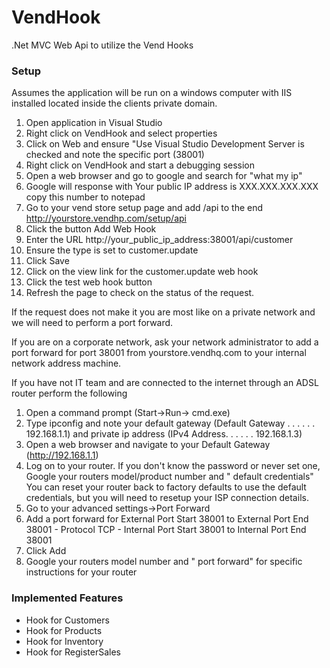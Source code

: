 VendHook
===========

.Net MVC Web Api to utilize the Vend Hooks


### Setup 

Assumes the application will be run on a windows computer with IIS installed located inside the clients private domain.

1. Open application in Visual Studio
2. Right click on VendHook and select properties
3. Click on Web and ensure "Use Visual Studio Development Server is checked and note the specific port (38001)
4. Right click on VendHook and start a debugging session
5. Open a web browser and go to google and search for "what my ip"
6. Google will response with Your public IP address is XXX.XXX.XXX.XXX copy this number to notepad
7. Go to your vend store setup page and add /api to the end http://yourstore.vendhp.com/setup/api
8. Click the button Add Web Hook
9. Enter the URL http://your_public_ip_address:38001/api/customer
10. Ensure the type is set to customer.update
11. Click Save
12. Click on the view link for the customer.update web hook
13. Click the test web hook button
14. Refresh the page to check on the status of the request. 

If the request does not make it you are most like on a private network and we will need to perform a port forward.

If you are on a corporate network, ask your network administrator to add a port forward for port 38001 from yourstore.vendhq.com to your internal network address machine.

If you have not IT team and are connected to the internet through an ADSL router perform the following
1. Open a command prompt (Start->Run-> cmd.exe)
2. Type ipconfig and note your default gateway (Default Gateway . . . . . . 192.168.1.1) and private ip address (IPv4 Address. . . . . . 192.168.1.3)
3. Open a web browser and navigate to your Default Gateway (http://192.168.1.1)
4. Log on to your router.  If you don't know the password or never set one, Google your routers model/product number and " default credentials"  You can reset your router back to factory defaults to use the default credentials, but you will need to resetup your ISP connection details.
5. Go to your advanced settings->Port Forward
6. Add a port forward for External Port Start 38001 to External Port End 38001 - Protocol TCP - Internal Port Start 38001 to Internal Port End 38001
7. Click Add
8. Google your routers model number and " port forward" for specific instructions for your router


### Implemented Features
* Hook for Customers
* Hook for Products
* Hook for Inventory
* Hook for RegisterSales
	